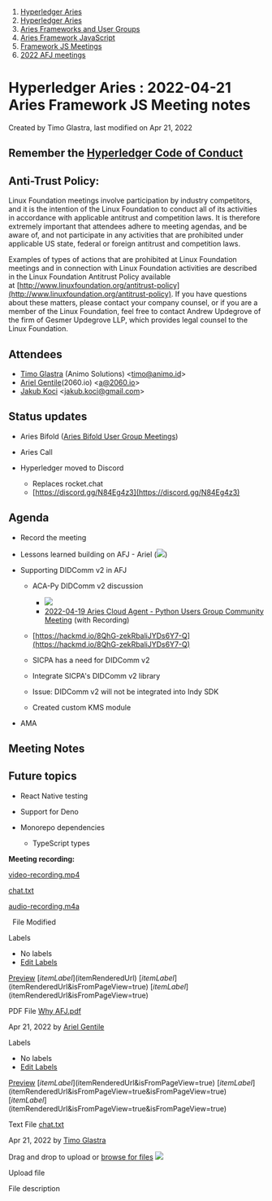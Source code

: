 1. [Hyperledger Aries](index.html)
2. [Hyperledger Aries](Hyperledger-Aries_18481154.html)
3. [Aries Frameworks and User Groups](Aries-Frameworks-and-User-Groups_18481290.html)
4. [Aries Framework JavaScript](Aries-Framework-JavaScript_18482463.html)
5. [Framework JS Meetings](Framework-JS-Meetings_18482467.html)
6. [2022 AFJ meetings](2022-AFJ-meetings_18515835.html)

# Hyperledger Aries : 2022-04-21 Aries Framework JS Meeting notes

Created by Timo Glastra, last modified on Apr 21, 2022

## Remember the [Hyperledger Code of Conduct](https://lf-hyperledger.atlassian.net/wiki/display/HYP/Hyperledger+Code+of+Conduct)

## Anti-Trust Policy:

Linux Foundation meetings involve participation by industry competitors, and it is the intention of the Linux Foundation to conduct all of its activities in accordance with applicable antitrust and competition laws. It is therefore extremely important that attendees adhere to meeting agendas, and be aware of, and not participate in any activities that are prohibited under applicable US state, federal or foreign antitrust and competition laws.

Examples of types of actions that are prohibited at Linux Foundation meetings and in connection with Linux Foundation activities are described in the Linux Foundation Antitrust Policy available at [http://www.linuxfoundation.org/antitrust-policy](http://www.linuxfoundation.org/antitrust-policy). If you have questions about these matters, please contact your company counsel, or if you are a member of the Linux Foundation, feel free to contact Andrew Updegrove of the firm of Gesmer Updegrove LLP, which provides legal counsel to the Linux Foundation.

## Attendees

- [Timo Glastra](https://lf-hyperledger.atlassian.net/wiki/people/5f64a069a1048d0069073500?ref=confluence) (Animo Solutions) &lt;timo@animo.id&gt;
- [Ariel Gentile](https://lf-hyperledger.atlassian.net/wiki/people/557058:fb1c9202-3b9c-40d0-9223-41e801ce4e6e?ref=confluence)(2060.io) &lt;a@2060.io&gt;
- [Jakub Koci](https://lf-hyperledger.atlassian.net/wiki/people/557058:a09deeb2-174a-4e43-9fd0-890f4d055dd5?ref=confluence) &lt;jakub.koci@gmail.com&gt;

## Status updates

- Aries Bifold ([Aries Bifold User Group Meetings](Aries-Bifold-User-Group-Meetings_18490725.html))
- Aries Call
- Hyperledger moved to Discord
  
  - Replaces rocket.chat
  - [https://discord.gg/N84Eg4z3](https://discord.gg/N84Eg4z3)

## Agenda

- Record the meeting
- Lessons learned building on AFJ - Ariel ([![](plugins/servlet/confluence/placeholder/unknown-macro)](https://docs.google.com/presentation/d/14PKV5xBK9U92VcOj3uywJkQ_NfacdbP_IM7JGJovc3k/edit?usp=sharing))
- Supporting DIDComm v2 in AFJ
  
  - ACA-Py DIDComm v2 discussion
    
    - [![](plugins/servlet/confluence/placeholder/unknown-macro)](https://docs.google.com/document/d/1piGZ-0FW9DWEFRetviV1Vjxv7DDkIFQDWUs38VGqZ-Y/edit?usp=sharing)
    - [2022-04-19 Aries Cloud Agent - Python Users Group Community Meeting](2022-04-19-Aries-Cloud-Agent---Python-Users-Group-Community-Meeting_18496176.html) (with Recording)
  - [https://hackmd.io/8QhG-zekRbaliJYDs6Y7-Q](https://hackmd.io/8QhG-zekRbaliJYDs6Y7-Q)
  - SICPA has a need for DIDComm v2
  - Integrate SICPA's DIDComm v2 library
  - Issue: DIDComm v2 will not be integrated into Indy SDK
  - Created custom KMS module
- AMA

## Meeting Notes

## Future topics

- React Native testing
- Support for Deno
- Monorepo dependencies
  
  - TypeScript types

**Meeting recording:**

[video-recording.mp4](#)

[chat.txt](attachments/18496094/18516200.txt)

[audio-recording.m4a](#)

  File Modified

Labels

- No labels
- [Edit Labels](# "Edit Labels")

[Preview]() [$itemLabel]($itemRenderedUrl) [$itemLabel]($itemRenderedUrl&isFromPageView=true) [$itemLabel]($itemRenderedUrl&isFromPageView=true)

PDF File [Why AFJ.pdf](attachments/18496094/18516197.pdf "Download")

Apr 21, 2022 by [Ariel Gentile](/wiki/people/557058:fb1c9202-3b9c-40d0-9223-41e801ce4e6e)

Labels

- No labels
- [Edit Labels](# "Edit Labels")

[Preview]() [$itemLabel]($itemRenderedUrl&isFromPageView=true) [$itemLabel]($itemRenderedUrl&isFromPageView=true&isFromPageView=true) [$itemLabel]($itemRenderedUrl&isFromPageView=true&isFromPageView=true)

Text File [chat.txt](attachments/18496094/18516200.txt "Download")

Apr 21, 2022 by [Timo Glastra](/wiki/people/5f64a069a1048d0069073500)

Drag and drop to upload or [browse for files]() ![](images/icons/wait.gif)

Upload file

File description
